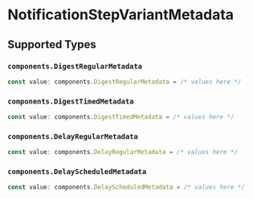 # NotificationStepVariantMetadata


## Supported Types

### `components.DigestRegularMetadata`

```typescript
const value: components.DigestRegularMetadata = /* values here */
```

### `components.DigestTimedMetadata`

```typescript
const value: components.DigestTimedMetadata = /* values here */
```

### `components.DelayRegularMetadata`

```typescript
const value: components.DelayRegularMetadata = /* values here */
```

### `components.DelayScheduledMetadata`

```typescript
const value: components.DelayScheduledMetadata = /* values here */
```

